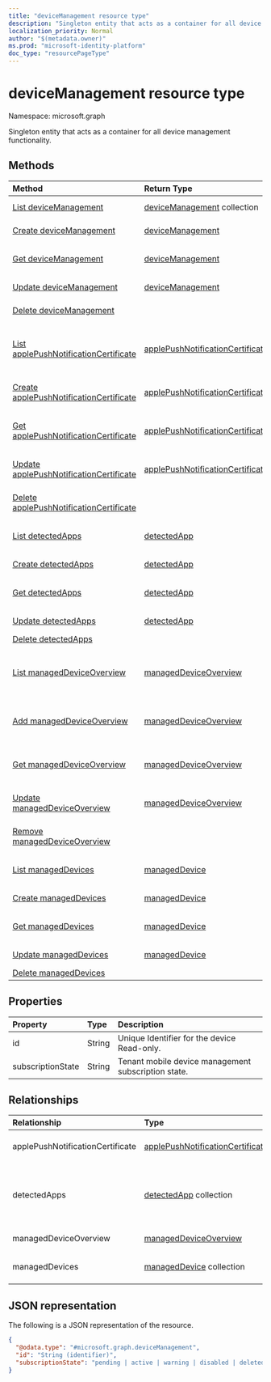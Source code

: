```yaml
---
title: "deviceManagement resource type"
description: "Singleton entity that acts as a container for all device management functionality."
localization_priority: Normal
author: "$(metadata.owner)"
ms.prod: "microsoft-identity-platform"
doc_type: "resourcePageType"
---
```


# deviceManagement resource type

Namespace: microsoft.graph

Singleton entity that acts as a container for all device management functionality.

## Methods

| Method                                                                                                        | Return Type                                                                                 | Description                                                                                                    |
| :------------------------------------------------------------------------------------------------------------ | :------------------------------------------------------------------------------------------ | :------------------------------------------------------------------------------------------------------------- |
| [List deviceManagement](../api/devicemanagement-list.md)                                                      | [deviceManagement](deviceManagement.md) collection                                          | List properties and relationships of a deviceManagement object.                                                |
| [Create deviceManagement](../api/devicemanagement-create.md)                                                  | [deviceManagement](deviceManagement.md)                                                     | Create a new deviceManagement object.                                                                          |
| [Get deviceManagement](../api/devicemanagement-get.md)                                                        | [deviceManagement](deviceManagement.md)                                                     | Read properties and relationships of a deviceManagement object.                                                |
| [Update deviceManagement](../api/devicemanagement-update.md)                                                  | [deviceManagement](deviceManagement.md)                                                     | Update the properties of a deviceManagement object.                                                            |
| [Delete deviceManagement](../api/devicemanagement-delete.md)                                                  |                                                                                             | Delete a deviceManagement object.                                                                              |
| [List applePushNotificationCertificate](../api/devicemanagement-list-applepushnotificationcertificate.md)     | [applePushNotificationCertificate](../resources/intune-applepushnotificationcertificate.md) | Get the applePushNotificationCertificate objects from an applePushNotificationCertificate navigation property. |
| [Create applePushNotificationCertificate](../api/devicemanagement-post-applepushnotificationcertificate.md)   | [applePushNotificationCertificate](../resources/intune-applepushnotificationcertificate.md) | Create a new applePushNotificationCertificate object.                                                          |
| [Get applePushNotificationCertificate](../api/devicemanagement-get-applepushnotificationcertificate.md)       | [applePushNotificationCertificate](../resources/intune-applepushnotificationcertificate.md) | Read the properties and relationships of an applePushNotificationCertificate object.                           |
| [Update applePushNotificationCertificate](../api/devicemanagement-update-applepushnotificationcertificate.md) | [applePushNotificationCertificate](../resources/intune-applepushnotificationcertificate.md) | Update the properties of an applePushNotificationCertificate object.                                           |
| [Delete applePushNotificationCertificate](../api/devicemanagement-delete-applepushnotificationcertificate.md) |                                                                                             | Delete an applePushNotificationCertificate object.                                                             |
| [List detectedApps](../api/devicemanagement-list-detectedapps.md)                                             | [detectedApp](../resources/intune-detectedapp.md)                                           | Get the detectedApp objects from a detectedApps navigation property.                                           |
| [Create detectedApps](../api/devicemanagement-post-detectedapps.md)                                           | [detectedApp](../resources/intune-detectedapp.md)                                           | Create a new detectedApp object.                                                                               |
| [Get detectedApps](../api/devicemanagement-get-detectedapps.md)                                               | [detectedApp](../resources/intune-detectedapp.md)                                           | Read the properties and relationships of a detectedApp object.                                                 |
| [Update detectedApps](../api/devicemanagement-update-detectedapps.md)                                         | [detectedApp](../resources/intune-detectedapp.md)                                           | Update the properties of a detectedApp object.                                                                 |
| [Delete detectedApps](../api/devicemanagement-delete-detectedapps.md)                                         |                                                                                             | Delete a detectedApp object.                                                                                   |
| [List managedDeviceOverview](../api/devicemanagement-list-manageddeviceoverview.md)                           | [managedDeviceOverview](../resources/intune-manageddeviceoverview.md)                       | Get the managedDeviceOverview objects from a managedDeviceOverview navigation property.                        |
| [Add managedDeviceOverview](../api/devicemanagement-post-manageddeviceoverview.md)                            | [managedDeviceOverview](../resources/intune-manageddeviceoverview.md)                       | Add managedDeviceOverview by posting to the managedDeviceOverview collection.                                  |
| [Get managedDeviceOverview](../api/devicemanagement-get-manageddeviceoverview.md)                             | [managedDeviceOverview](../resources/intune-manageddeviceoverview.md)                       | Read the properties and relationships of a managedDeviceOverview object.                                       |
| [Update managedDeviceOverview](../api/devicemanagement-update-manageddeviceoverview.md)                       | [managedDeviceOverview](../resources/intune-manageddeviceoverview.md)                       | Update the properties of a managedDeviceOverview object.                                                       |
| [Remove managedDeviceOverview](../api/devicemanagement-delete-manageddeviceoverview.md)                       |                                                                                             | Remove a managedDeviceOverview object.                                                                         |
| [List managedDevices](../api/devicemanagement-list-manageddevices.md)                                         | [managedDevice](../resources/intune-manageddevice.md)                                       | Get the managedDevice objects from a managedDevices navigation property.                                       |
| [Create managedDevices](../api/devicemanagement-post-manageddevices.md)                                       | [managedDevice](../resources/intune-manageddevice.md)                                       | Create a new managedDevice object.                                                                             |
| [Get managedDevices](../api/devicemanagement-get-manageddevices.md)                                           | [managedDevice](../resources/intune-manageddevice.md)                                       | Read the properties and relationships of a managedDevice object.                                               |
| [Update managedDevices](../api/devicemanagement-update-manageddevices.md)                                     | [managedDevice](../resources/intune-manageddevice.md)                                       | Update the properties of a managedDevice object.                                                               |
| [Delete managedDevices](../api/devicemanagement-delete-manageddevices.md)                                     |                                                                                             | Delete a managedDevice object.                                                                                 |

## Properties

| Property          | Type   | Description                                         |
| :---------------- | :----- | :-------------------------------------------------- |
| id                | String | Unique Identifier for the device Read-only.         |
| subscriptionState | String | Tenant mobile device management subscription state. |

## Relationships

| Relationship                     | Type                                                                                 | Description                                         |
| :------------------------------- | :----------------------------------------------------------------------------------- | :-------------------------------------------------- |
| applePushNotificationCertificate | [applePushNotificationCertificate](../resources/applepushnotificationcertificate.md) | Apple push notification certificate.                |
| detectedApps                     | [detectedApp](../resources/detectedapp.md) collection                                | The list of detected apps associated with a device. |
| managedDeviceOverview            | [managedDeviceOverview](../resources/manageddeviceoverview.md)                       | Device overview                                     |
| managedDevices                   | [managedDevice](../resources/manageddevice.md) collection                            | The list of managed devices.                        |

## JSON representation

The following is a JSON representation of the resource.

<!-- {
  "blockType": "resource",
  "keyProperty": "id",
  "@odata.type": "microsoft.graph.deviceManagement",
  "baseType": "microsoft.graph.entity",
  "openType": False
}
-->

```json
{
  "@odata.type": "#microsoft.graph.deviceManagement",
  "id": "String (identifier)",
  "subscriptionState": "pending | active | warning | disabled | deleted | blocked | lockedOut"
}
```
